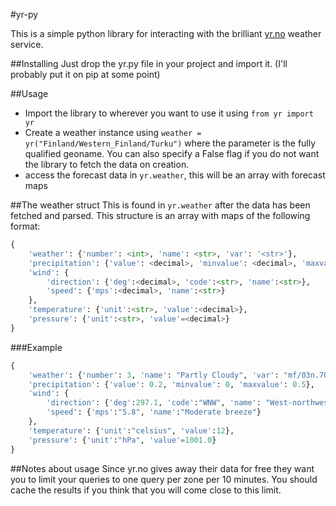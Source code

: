 #yr-py

This is a simple python library for interacting with the brilliant [yr.no](http://yr.no) weather service.


##Installing
Just drop the yr.py file in your project and import it. (I'll probably put it on pip at some point)

##Usage
 - Import the library to wherever you want to use it using `from yr import yr`
 - Create a weather instance using `weather = yr("Finland/Western_Finland/Turku")` where the 
   parameter is the fully qualified geoname. You can also specify a False flag if you do not want
   the library to fetch the data on creation.
 - access the forecast data in `yr.weather`, this will be an array with forecast maps


##The weather struct
This is found in `yr.weather` after the data has been fetched and parsed. This 
structure is an array with maps of the following format:
```python
{
	'weather': {'number': <int>, 'name': <str>, 'var': '<str>'},
	'precipitation': {'value': <decimal>, 'minvalue': <decimal>, 'maxvalue':<decimal>},
	'wind': {
		'direction': {'deg':<decimal>, 'code':<str>, 'name':<str>},
		'speed': {'mps':<decimal>, 'name':<str>}
	},
	'temperature': {'unit':<str>, 'value':<decimal>},
	'pressure': {'unit':<str>, 'value'=<decimal>}
}
```
###Example
```python
{
	'weather': {'number': 3, 'name': "Partly Cloudy", 'var': "mf/03n.70"},
	'precipitation': {'value': 0.2, 'minvalue': 0, 'maxvalue': 0.5},
	'wind': {
		'direction': {'deg':297.1, 'code':"WNW", 'name': "West-northwest"},
		'speed': {'mps':"5.8", 'name':"Moderate breeze"}
	},
	'temperature': {'unit':"celsius", 'value':12},
	'pressure': {'unit':"hPa", 'value'=1001.0}
}
```


##Notes about usage
Since yr.no gives away their data for free they want you to limit your queries 
to one query per zone per 10 minutes. You should cache the results if you think 
that you will come close to this limit.